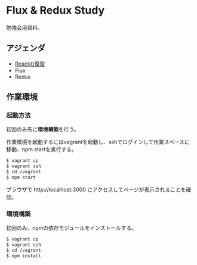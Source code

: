 # Flux & Redux Study

勉強会用資料。

## アジェンダ

* [Reactの復習](./doc/01_case_react.md)
* Flux
* Redux

## 作業環境

### 起動方法

初回のみ先に**環境構築**を行う。

作業環境を起動するにはvagrantを起動し、sshでログインして作業スペースに移動、npm startを実行する。

```sh
$ vagrant up
$ vagrant ssh
$ cd /vagrant
$ npm start
```

ブラウザで http://localhost:3000 にアクセスしてページが表示されることを確認。

### 環境構築

初回のみ、npmの依存モジュールをインストールする。

```sh
$ vagrant up
$ vagrant ssh
$ cd /vagrant
$ npm install
```

